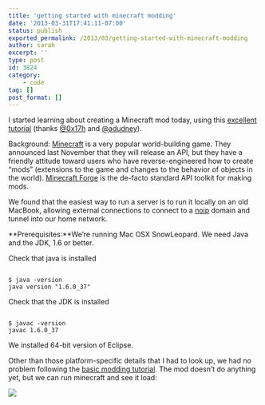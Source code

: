 ```yaml
---
title: 'getting started with minecraft modding'
date: '2013-03-31T17:41:11-07:00'
status: publish
exported_permalink: /2013/03/getting-started-with-minecraft-modding
author: sarah
excerpt: ''
type: post
id: 3824
category:
    - code
tag: []
post_format: []
---
```

I started learning about creating a Minecraft mod today, using this [excellent tutorial](http://www.minecraftforge.net/wiki/Basic_Modding) (thanks [@0x17h](https://twitter.com/0x17h) and [@adudney](https://twitter.com/adudney)).

Background: [Minecraft](https://minecraft.net/) is a very popular world-building game. They announced last November that they will release an API, but they have a friendly attitude toward users who have reverse-engineered how to create “mods” (extensions to the game and changes to the behavior of objects in the world). [Minecraft Forge](http://www.minecraftforge.net/) is the de-facto standard API toolkit for making mods.

We found that the easiest way to run a server is to run it locally on an old MacBook, allowing external connections to connect to a [noip](http://www.noip.com/) domain and tunnel into our home network.

**Prerequisites:**We’re running Mac OSX SnowLeopard. We need Java and the JDK, 1.6 or better.

Check that java is installed

```

$ java -version
java version "1.6.0_37"
```

Check that the JDK is installed

```

$ javac -version
javac 1.6.0_37
```

We installed 64-bit version of Eclipse.

Other than those platform-specific details that I had to look up, we had no problem following the [basic modding tutorial](http://www.minecraftforge.net/wiki/Basic_Modding). The mod doesn’t do anything yet, but we can run minecraft and see it load:

![](https://www.evernote.com/shard/s6/sh/53988b22-69d4-4697-8b20-30e7f972280c/ea226fa8a84f98a14dd5b31981c4e625/res/98cbe8d2-f482-4d89-9466-ad2c34e476cd/skitch.png?resizeSmall&width=832)